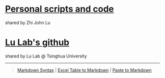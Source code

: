 
# [Personal scripts and code](https://urluzhi.github.io/scripts) 
shared by Zhi John Lu
# [Lu Lab's github](https://lulab.github.io)
shared by Lu Lab @ Tsinghua University


---

> [Markdown Syntax](https://github.com/adam-p/markdown-here/wiki/Markdown-Cheatsheet)
> | [Excel Table to Markdown](https://www.tablesgenerator.com/markdown_tables)
> | [Paste to Markdown](https://euangoddard.github.io/clipboard2markdown/)
